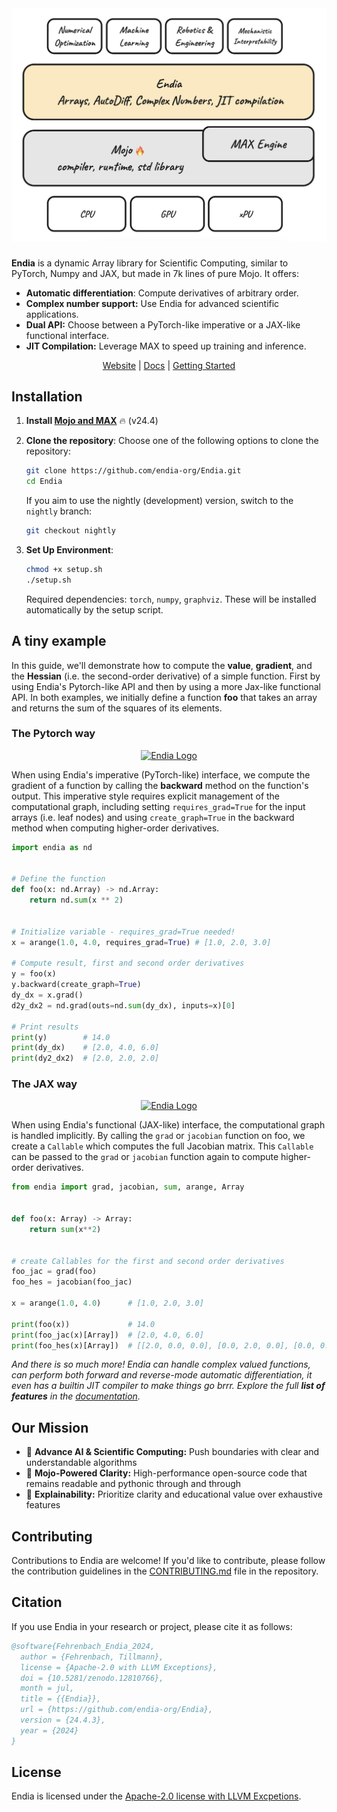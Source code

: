 <!-- <div align="center">
  <img src="./assets/titleimage.png" alt="Title Image" />
</div> -->

<div align="center">
  <img src="./assets/endia_stack_concept.png" alt="Endia Stack concept Image"/>
</div>

###

**Endia** is a dynamic Array library for Scientific Computing, similar to PyTorch, Numpy and JAX, but made in 7k lines of pure Mojo. It offers:

- **Automatic differentiation**: Compute derivatives of arbitrary order.
- **Complex number support:** Use Endia for advanced scientific applications.
- **Dual API:** Choose between a PyTorch-like imperative or a JAX-like functional interface.
- **JIT Compilation:** Leverage MAX to speed up training and inference.

<div align="center">
  
  [Website] | [Docs] | [Getting Started]

  [Website]: https://endia.vercel.app/
  [Docs]: https://endia.vercel.app/docs/array
  [Getting Started]: https://endia.vercel.app/docs/get_started

</div>

## Installation

1. **Install [Mojo and MAX](https://docs.modular.com/max/install)** 🔥 (v24.4)

2. **Clone the repository**: Choose one of the following options to clone the repository:


    ```bash
    git clone https://github.com/endia-org/Endia.git
    cd Endia
    ```

    If you aim to use the nightly (development) version, switch to the `nightly` branch:

    ```bash
    git checkout nightly
    ```

3. **Set Up Environment**:

    ```bash
    chmod +x setup.sh
    ./setup.sh
    ```

    Required dependencies: `torch`, `numpy`, `graphviz`. These will be installed automatically by the setup script.



## A tiny example

In this guide, we'll demonstrate how to compute the **value**, **gradient**, and the **Hessian** (i.e. the second-order derivative) of a simple function. First by using Endia's Pytorch-like API and then by using a more Jax-like functional API. In both examples, we initially define a function **foo** that takes an array and returns the sum of the squares of its elements.

### The **Pytorch** way

<!-- markdownlint-disable MD033 -->
<p align="center">
  <a href="https://pytorch.org/docs/stable/index.html">
    <img src="assets/pytorch_logo.png" alt="Endia Logo" width="40">
  </a>
</p>

When using Endia's imperative (PyTorch-like) interface, we compute the gradient of a function by calling the **backward** method on the function's output. This imperative style requires explicit management of the computational graph, including setting `requires_grad=True` for the input arrays (i.e. leaf nodes) and using `create_graph=True` in the backward method when computing higher-order derivatives.

```python
import endia as nd 


# Define the function
def foo(x: nd.Array) -> nd.Array:
    return nd.sum(x ** 2)


# Initialize variable - requires_grad=True needed!
x = arange(1.0, 4.0, requires_grad=True) # [1.0, 2.0, 3.0]

# Compute result, first and second order derivatives
y = foo(x)
y.backward(create_graph=True)            
dy_dx = x.grad()
d2y_dx2 = nd.grad(outs=nd.sum(dy_dx), inputs=x)[0]

# Print results
print(y)        # 14.0
print(dy_dx)    # [2.0, 4.0, 6.0]
print(dy2_dx2)  # [2.0, 2.0, 2.0]
```

### The **JAX** way

<!-- markdownlint-disable MD033 -->
<p align="center">
  <a href="https://jax.readthedocs.io/en/latest/quickstart.html">
    <img src="assets/jax_logo.png" alt="Endia Logo" width="65">
  </a>
</p>

When using Endia's functional (JAX-like) interface, the computational graph is handled implicitly. By calling the `grad` or `jacobian` function on foo, we create a `Callable` which computes the full Jacobian matrix. This `Callable` can be passed to the `grad` or `jacobian` function again to compute higher-order derivatives.

```python
from endia import grad, jacobian, sum, arange, Array


def foo(x: Array) -> Array:
    return sum(x**2)


# create Callables for the first and second order derivatives
foo_jac = grad(foo)
foo_hes = jacobian(foo_jac)

x = arange(1.0, 4.0)      # [1.0, 2.0, 3.0]

print(foo(x))             # 14.0
print(foo_jac(x)[Array])  # [2.0, 4.0, 6.0]
print(foo_hes(x)[Array])  # [[2.0, 0.0, 0.0], [0.0, 2.0, 0.0], [0.0, 0.0, 2.0]]
```

*And there is so much more! Endia can handle complex valued functions, can perform both forward and reverse-mode automatic differentiation, it even has a builtin JIT compiler to make things go brrr. Explore the full **list of features** in the [documentation](https://endia.org).*

## Our Mission

- 🧠 **Advance AI & Scientific Computing:** Push boundaries with clear and understandable algorithms
- 🚀 **Mojo-Powered Clarity:** High-performance open-source code that remains readable and pythonic through and through
- 📐 **Explainability:** Prioritize clarity and educational value over exhaustive features

## Contributing

Contributions to Endia are welcome! If you'd like to contribute, please follow the contribution guidelines in the [CONTRIBUTING.md](https://github.com/endia-org/Endia/blob/main/CONTRIBUTING.md) file in the repository.

## Citation

If you use Endia in your research or project, please cite it as follows:

```bibtex
@software{Fehrenbach_Endia_2024,
  author = {Fehrenbach, Tillmann},
  license = {Apache-2.0 with LLVM Exceptions},
  doi = {10.5281/zenodo.12810766},
  month = jul,
  title = {{Endia}},
  url = {https://github.com/endia-org/Endia},
  version = {24.4.3},
  year = {2024}
}
```

## License

Endia is licensed under the [Apache-2.0 license with LLVM Excpetions](https://github.com/endia-org/Endia/blob/main/LICENSE).
